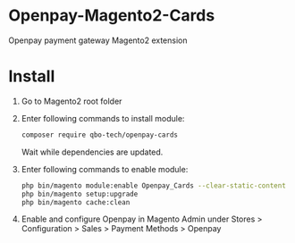 Openpay-Magento2-Cards
======================

Openpay payment gateway Magento2 extension


Install
=======

1. Go to Magento2 root folder

2. Enter following commands to install module:

    ```bash    
    composer require qbo-tech/openpay-cards
    ```
   Wait while dependencies are updated.

3. Enter following commands to enable module:

    ```bash
    php bin/magento module:enable Openpay_Cards --clear-static-content
    php bin/magento setup:upgrade
    php bin/magento cache:clean
    ```

4. Enable and configure Openpay in Magento Admin under Stores > Configuration > Sales > Payment Methods > Openpay



